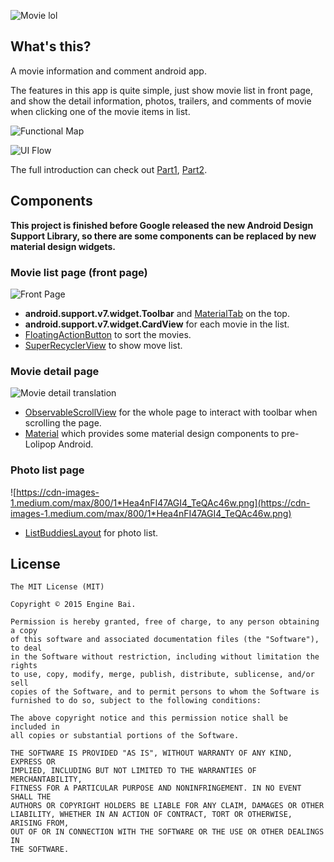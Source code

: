 
![Movie lol](https://cdn-images-1.medium.com/max/800/1*W72yT0lX6a3ogzuhApNqlQ.jpeg)

## What's this?
A movie information and comment android app.

The features in this app is quite simple, just show movie list in front page, and show the detail information, photos, trailers, and comments of movie when clicking one of the movie items in list.

![Functional Map](https://cdn-images-1.medium.com/max/800/1*XTktr2JTF4t4LuK4kbmkMg.png)

![UI Flow](https://cdn-images-1.medium.com/max/800/1*yd5smC-QqI3FG8FeCQDNRQ.jpeg)

The full introduction can check out [Part1](https://medium.com/@enginebai/movie-app-side-project-part-1-4e40a86420#.d83l2mks9), [Part2](https://medium.com/@enginebai/movie-app-side-project-part-2-512cdad5680a#.xhdo8rhoi).

## Components

**This project is finished before Google released the new Android Design Support Library, so there are some components can be replaced by new material design widgets.**


### Movie list page (front page)
![Front Page](https://cdn-images-1.medium.com/max/800/1*18ngBL1zK5LF7-zazlRwYA.png)

* **android.support.v7.widget.Toolbar** and [MaterialTab](https://github.com/neokree/MaterialTabs) on the top.
* **android.support.v7.widget.CardView** for each movie in the list.
* [FloatingActionButton](https://github.com/futuresimple/android-floating-action-button) to sort the movies.
* [SuperRecyclerView](https://github.com/Malinskiy/SuperRecyclerView) to show move list.


### Movie detail page
![Movie detail translation](https://cdn-images-1.medium.com/max/800/1*gfSNw3TJTHGW8_rAtpXkwQ.gif)

* [ObservableScrollView](https://github.com/ksoichiro/Android-ObservableScrollView) for the whole page to interact with toolbar when scrolling the page.
* [Material](https://github.com/rey5137/material) which provides some material design components to pre-Lolipop Android.

### Photo list page
![https://cdn-images-1.medium.com/max/800/1*Hea4nFI47AGI4_TeQAc46w.png](https://cdn-images-1.medium.com/max/800/1*Hea4nFI47AGI4_TeQAc46w.png)

* [ListBuddiesLayout](https://github.com/jpardogo/ListBuddies) for photo list.


## License

	The MIT License (MIT)

	Copyright © 2015 Engine Bai.

	Permission is hereby granted, free of charge, to any person obtaining a copy
	of this software and associated documentation files (the "Software"), to deal
	in the Software without restriction, including without limitation the rights
	to use, copy, modify, merge, publish, distribute, sublicense, and/or sell
	copies of the Software, and to permit persons to whom the Software is
	furnished to do so, subject to the following conditions:

	The above copyright notice and this permission notice shall be included in
	all copies or substantial portions of the Software.

	THE SOFTWARE IS PROVIDED "AS IS", WITHOUT WARRANTY OF ANY KIND, EXPRESS OR
	IMPLIED, INCLUDING BUT NOT LIMITED TO THE WARRANTIES OF MERCHANTABILITY,
	FITNESS FOR A PARTICULAR PURPOSE AND NONINFRINGEMENT. IN NO EVENT SHALL THE
	AUTHORS OR COPYRIGHT HOLDERS BE LIABLE FOR ANY CLAIM, DAMAGES OR OTHER
	LIABILITY, WHETHER IN AN ACTION OF CONTRACT, TORT OR OTHERWISE, ARISING FROM,
	OUT OF OR IN CONNECTION WITH THE SOFTWARE OR THE USE OR OTHER DEALINGS IN
	THE SOFTWARE.
